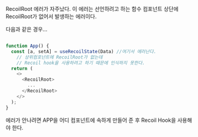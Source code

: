 RecoilRoot 에러가 자주났다.
이 에러는 선언하려고 하는 함수 컴포넌트 상단에 RecoilRoot가
없어서 발생하는 에러이다.

다음과 같은 경우...
```js

function App() {
  const [a, setA] = useRecoilState(Data) //여기서 에러난다.
    // 상위컴포넌트에 RecoilRoot가 없는데 
    // Recoil hook을 사용하려고 하기 때문에 인식하지 못한다.
  return (
    <>
      <RecoilRoot>
        ...
      </RecoilRoot>
    </>
  );
}
```

에러가 안나려면 APP을 어디 컴포넌트에 속하게 만들어 준 후
Recoil Hook을 사용해야 한다.